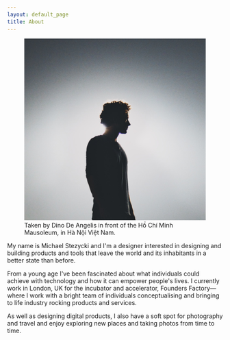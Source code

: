 ```yaml
---
layout: default_page
title: About
---
```

<div class="text-col">
  <figure>
    <img src="/assets/img/content/IMG_4500.jpg" alt="Taken in Vietnam" alt="Looking onwards, standing in front of the Hồ Chí Minh Mausoleum, in Hà Nội Việt Nam">
    <figcaption>Taken by Dino De Angelis in front of the Hồ Chí Minh Mausoleum, in Hà Nội Việt Nam.</figcaption>
  </figure>
  <p>My name is Michael Stezycki and I'm a designer interested in designing and building products and tools that leave the world and its inhabitants in a better state than before.</p>
  <p>From a young age I've been fascinated about what individuals could achieve with technology and how it can empower people's lives. I currently work in London, UK for the incubator and accelerator, Founders Factory&mdash;where I work with a bright team of individuals conceptualising and bringing to life industry rocking products and services.</p>
  <p>As well as designing digital products, I also have a soft spot for photography and travel and enjoy exploring new places and taking photos from time to time.</p>
</div>
